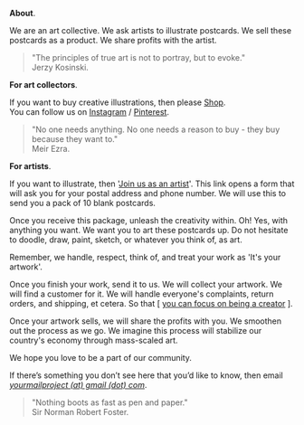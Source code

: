 **About**.

We are an art collective. We ask artists to illustrate postcards. We sell these postcards as a product. We share profits with the artist.

> "The principles of true art is not to portray, but to evoke."  
> Jerzy Kosinski.

**For art collectors**.

If you want to buy creative illustrations, then please <a href="https://yourmailproject.stores.instamojo.com" target="_blank">Shop</a>.  
You can follow us on <a href="https://www.instagram.com/yourmailproject" target="_blank">Instagram</a> / <a href="https://in.pinterest.com/yourmailproject" target="_blank">Pinterest</a>.

> "No one needs anything. No one needs a reason to buy - they buy because they want to."  
> Meir Ezra.

**For artists**.

If you want to illustrate, then '<a href="https://yourmailproject.typeform.com/to/krhWpQJZ" target="_blank">Join&nbsp;us&nbsp;as&nbsp;an&nbsp;artist</a>'. This link opens a form that will ask you for your postal address and phone number. We will use this to send you a pack of 10 blank postcards.

Once you receive this package, unleash the creativity within. Oh! Yes, with anything you want. We want you to art these postcards up. Do not hesitate to doodle, draw, paint, sketch, or whatever you think of, as art.

Remember, we handle, respect, think of, and treat your work as 'It's your artwork'.

Once you finish your work, send it to us. We will collect your artwork. We will find a customer for it. We will handle everyone's complaints, return orders, and shipping, et cetera. So that [ [you can focus on being a creator]() ].

Once your artwork sells, we will share the profits with you. We smoothen out the process as we go. We imagine this process will stabilize our country's economy through mass-scaled&nbsp;art.

We hope you love to be a part of our community.

If there’s something you don’t see here that you’d like to know, then email  
[_yourmailproject (at) gmail (dot) com_](mailto:yourmailproject@gmail.com).

> "Nothing boots as fast as pen and paper."  
> Sir Norman Robert Foster.
